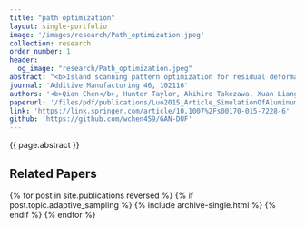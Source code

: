```yaml
---
title: "path optimization"
layout: single-portfolio
image: '/images/research/Path_optimization.jpeg'
collection: research
order_number: 1
header: 
  og_image: "research/Path_optimization.jpeg"
abstract: "<b>Island scanning pattern optimization for residual deformation mitigation in laser powerder bed fusion via sequential inherent strain method and sensitivity analysis</b>"
journal: 'Additive Manufacturing 46, 102116'
authors: '<b>Qian Chen</b>, Hunter Taylor, Akihiro Takezawa, Xuan Liang, Xavier Jimemez, Ryan Wicker, Albert To'
paperurl: '/files/pdf/publications/Luo2015_Article_SimulationOfAluminumAlloyFlowi.pdf'
link: 'https://link.springer.com/article/10.1007%2Fs00170-015-7228-6'
github: 'https://github.com/wchen459/GAN-DUF'
---
```


{{ page.abstract }}

## Related Papers

{% for post in site.publications reversed %}
  {% if post.topic.adaptive_sampling %}
    {% include archive-single.html %}
  {% endif %}
{% endfor %}
